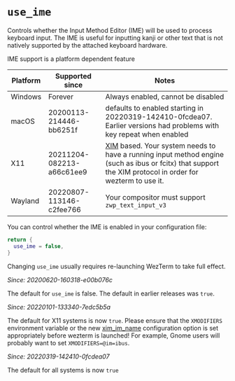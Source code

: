 # `use_ime`

Controls whether the Input Method Editor (IME) will be used to process keyboard
input.  The IME is useful for inputting kanji or other text that is not
natively supported by the attached keyboard hardware.

IME support is a platform dependent feature

|Platform  |Supported since|  Notes|
|----------|---------------|-------|
|Windows   |Forever        |Always enabled, cannot be disabled|
|macOS     |20200113-214446-bb6251f|defaults to enabled starting in 20220319-142410-0fcdea07. Earlier versions had problems with key repeat when enabled|
|X11       |20211204-082213-a66c61ee9|[XIM](https://en.wikipedia.org/wiki/X_Input_Method) based. Your system needs to have a running input method engine (such as ibus or fcitx) that support the XIM protocol in order for wezterm to use it.|
|Wayland   |20220807-113146-c2fee766|Your compositor must support `zwp_text_input_v3`|

You can control whether the IME is enabled in your configuration file:

```lua
return {
  use_ime = false,
}
```

Changing `use_ime` usually requires re-launching WezTerm to take full effect.

*Since: 20200620-160318-e00b076c*

The default for `use_ime` is false.  The default in earlier releases was `true`.

*Since: 20220101-133340-7edc5b5a*

The default for X11 systems is now `true`.  Please ensure that the `XMODIFIERS`
environment variable or the new [xim_im_name](xim_im_name.md) configuration
option is set appropriately before wezterm is launched!  For
example, Gnome users will probably want to set `XMODIFIERS=@im=ibus`.

*Since: 20220319-142410-0fcdea07*

The default for all systems is now `true`
